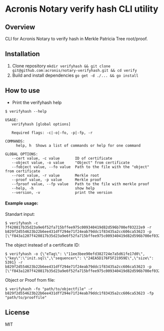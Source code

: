 # Acronis Notary verify hash CLI utility
## Overview
CLI for Acronis Notary to verify hash in Merkle Patricia Tree root/proof.

## Installation

1. Clone repository `mkdir verifyhash && git clone git@github.com:acronis/notary-verifyhash.git && cd verify`
2. Build and install dependencies `go get -d ./... && go install`

## How to use

- Print the verifyhash help

```
$ verifyhash --help

USAGE:
   verifyhash [global options]

   Required flags: -c|-o|-fo, -p|-fp, -r

COMMANDS:
     help, h  Shows a list of commands or help for one command

GLOBAL OPTIONS:
   --cert value, -c value       ID of certificate
   --object value, -o value     "Object" from certificate
   --fobject value, --fo value  Path to the file with the "object" from certificate
   --root value, -r value       Merkle root
   --proof value, -p value      Merkle proof
   --fproof value, --fp value   Path to the file with merkle proof
   --help, -h                   show help
   --version, -v                print the version
```


#### Example usage:

Standart input:

  ```
  $ verifyhash -c 7f420817b35d23a9e6f52fa715bffee975c009340419d82d596b700ef03222e9 -r b829f2d554623b22b6ee431dff294e71f24eab79ddc1f83435a2cc606ca53623 -p [\"f843a1207f420817b35d23a9e6f52fa715bffee975c009340419d82d596b700ef03222e9a03131656533626565393065666433383237323465376135643631666531376430\"]
  ```

  The object instead of a certificate ID:

  ```
  $ verifyhash -o {\"eTag\": \"11ee3bee90efd382724e7a5d61fe17d0\", \"key\":\"init.sql\",\"sequencer\": \"24EA5D176F5F21959E\",\"size\": 5391} -r b829f2d554623b22b6ee431dff294e71f24eab79ddc1f83435a2cc606ca53623 -p [\"f843a1207f420817b35d23a9e6f52fa715bffee975c009340419d82d596b700ef03222e9a03131656533626565393065666433383237323465376135643631666531376430\"]
  ```  

  Object or Proof from file:

  ```
  $ verifyhash -fo "path/to/objectfile" -r b829f2d554623b22b6ee431dff294e71f24eab79ddc1f83435a2cc606ca53623 -fp "path/to/prooffile"
  ```

## License
MIT
